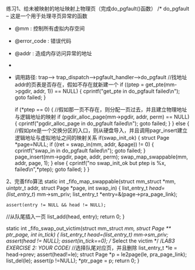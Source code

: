 练习1、给未被映射的地址映射上物理页（完成do_pgfault()函数）
/* do_pgfault – 这是一个用于处理寻页异常的函数
 * @mm         : 控制所有虚拟内存空间
 * @error_code : 错误代码
 * @addr       : 造成内存访问异常的地址
 *
 * 调用路径: trap--> trap_dispatch-->pgfault_handler-->do_pgfault
 //找地址addr的页表是否存在，假如不存在就新建一个
    if ((ptep = get_pte(mm->pgdir, addr, 1)) == NULL) {
        cprintf("get_pte in do_pgfault failed\n");
        goto failed;
    }
    
    if (*ptep == 0) { 
    				  //假如那一页不存在，则分配一页过去，并且建立物理地址与逻辑地址的映射
        if (pgdir_alloc_page(mm->pgdir, addr, perm) == NULL) {
            cprintf("pgdir_alloc_page in do_pgfault failed\n");
            goto failed;
        }
    }
    else { 
    		//假如pte是一个交换分区的入口，则从硬盘导入，并且调用pagr_insert建立逻辑地址与虚拟地址之间的映射关系
        if(swap_init_ok) {
            struct Page *page=NULL;
            if ((ret = swap_in(mm, addr, &page)) != 0) {
                cprintf("swap_in in do_pgfault failed\n");
                goto failed;
            }    
            page_insert(mm->pgdir, page, addr, perm);
            swap_map_swappable(mm, addr, page, 1);
        }
        else {
            cprintf("no swap_init_ok but ptep is %x, failed\n",*ptep);
            goto failed;
        }
   }

2、完善fifo算法
static int
_fifo_map_swappable(struct mm_struct *mm, uintptr_t addr, struct Page *page, int swap_in)
{
    list_entry_t *head=(list_entry_t*) mm->sm_priv;
    list_entry_t *entry=&(page->pra_page_link);
 
    assert(entry != NULL && head != NULL);
//从队尾插入一页
    list_add(head, entry);
    return 0;
}

static int
_fifo_swap_out_victim(struct mm_struct *mm, struct Page ** ptr_page, int in_tick)
{
     list_entry_t *head=(list_entry_t*) mm->sm_priv;
         assert(head != NULL);
     assert(in_tick==0);
     /* Select the victim */
     /*LAB3 EXERCISE 2: YOUR CODE*/ 
     //选择队尾对应页，并且删除
     list_entry_t *le = head->prev;
     assert(head!=le);
     struct Page *p = le2page(le, pra_page_link);
     list_del(le);
     assert(p !=NULL);
     *ptr_page = p;
     return 0;
}

